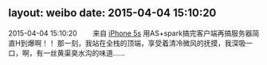 layout: weibo
date: 2015-04-04 15:10:20
---
2015-04-04 15:10:20  &nbsp;&nbsp;&nbsp;&nbsp;&nbsp;&nbsp; 来自 <a href="sinaweibo://customweibosource" rel="nofollow">iPhone 5s</a>
用AS+spark搞完客户端再搞服务器简直H到爆啊！！ 那一刻，我站在全栈的顶端，享受着清冷微风的抚摸，我深吸一口，啊，有一丝黄渠臭水沟的味道…… ​​​
